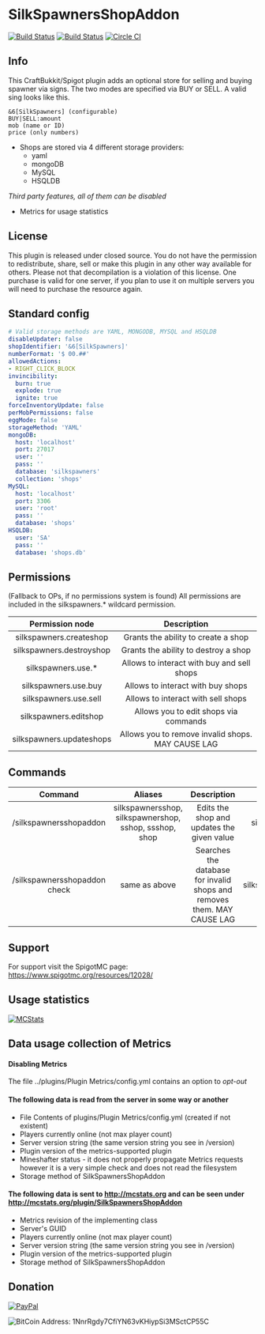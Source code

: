 # SilkSpawnersShopAddon
[![Build Status](https://ci.dustplanet.de/buildStatus/icon?job=SilkSpawnersShopAddon)](https://ci.dustplanet.de/job/SilkSpawnersShopAddon/)
[![Build Status](https://travis-ci.com/timbru31/SilkSpawnersShopAddon.svg?token=xMwFbvUujsG645zQBus3&branch=master)](https://travis-ci.com/timbru31/SilkSpawnersShopAddon)
[![Circle CI](https://img.shields.io/circleci/token/bd31b6c66e67b91f26ea508cc402402e8d53c0a1/project/github/timbru31/SilkSpawnersShopAddon/master.svg)](https://circleci.com/gh/timbru31/SilkSpawnersShopAddon)

## Info
This CraftBukkit/Spigot plugin adds an optional store for selling and buying spawner via signs.
The two modes are specified via BUY or SELL.
A valid sing looks like this.
```
&6[SilkSpawners] (configurable)
BUY|SELL:amount
mob (name or ID)
price (only numbers)
```
* Shops are stored via 4 different storage providers:
  * yaml
  * mongoDB
  * MySQL
  * HSQLDB

*Third party features, all of them can be disabled*
* Metrics for usage statistics

## License

This plugin is released under closed source.
You do not have the permission to redistribute, share, sell or make this plugin in any other way available for others.
Please not that decompilation is a violation of this license.
One purchase is valid for one server, if you plan to use it on multiple servers you will need to purchase the resource again.

## Standard config
```yaml
# Valid storage methods are YAML, MONGODB, MYSQL and HSQLDB
disableUpdater: false
shopIdentifier: '&6[SilkSpawners]'
numberFormat: '$ 00.##'
allowedActions:
- RIGHT_CLICK_BLOCK
invincibility:
  burn: true
  explode: true
  ignite: true
forceInventoryUpdate: false
perMobPermissions: false
eggMode: false
storageMethod: 'YAML'
mongoDB:
  host: 'localhost'
  port: 27017
  user: ''
  pass: ''
  database: 'silkspawners'
  collection: 'shops'
MySQL:
  host: 'localhost'
  port: 3306
  user: 'root'
  pass: ''
  database: 'shops'
HSQLDB:
  user: 'SA'
  pass: ''
  database: 'shops.db'
```

## Permissions
(Fallback to OPs, if no permissions system is found)
All permissions are included in the silkspawners.* wildcard permission.

| Permission node | Description |
|:----------:|:----------:|
| silkspawners.createshop | Grants the ability to create a shop |
| silkspawners.destroyshop | Grants the ability to destroy a shop |
| silkspawners.use.* | Allows to interact with buy and sell shops |
| silkspawners.use.buy | Allows to interact with buy shops |
| silkspawners.use.sell | Allows to interact with sell shops |
| silkspawners.editshop | Allows you to edit shops via commands |
| silkspawners.updateshops | Allows you to remove invalid shops. MAY CAUSE LAG |


## Commands
| Command | Aliases | Description | Permission node |
|:----------:|:----------:|:----------:|:----------:|
| /silkspawnersshopaddon <mode OR mob OR price OR amount> <new value> | silkspawnersshop, silkspawnershop, sshop, ssshop, shop | Edits the shop and updates the given value | silkspawners.editshop |
| /silkspawnersshopaddon check | same as above | Searches the database for invalid shops and removes them. MAY CAUSE LAG | silkspawners.updateshops |

## Support
For support visit the SpigotMC page: https://www.spigotmc.org/resources/12028/

## Usage statistics
[![MCStats](http://mcstats.org/signature/SilkSpawnersShopAddon.png)](http://mcstats.org/plugin/SilkSpawnersShopAddon)

## Data usage collection of Metrics

#### Disabling Metrics
The file ../plugins/Plugin Metrics/config.yml contains an option to *opt-out*

#### The following data is **read** from the server in some way or another
* File Contents of plugins/Plugin Metrics/config.yml (created if not existent)
* Players currently online (not max player count)
* Server version string (the same version string you see in /version)
* Plugin version of the metrics-supported plugin
* Mineshafter status - it does not properly propagate Metrics requests however it is a very simple check and does not read the filesystem
* Storage method of SilkSpawnersShopAddon

#### The following data is **sent** to http://mcstats.org and can be seen under http://mcstats.org/plugin/SilkSpawnersShopAddon
* Metrics revision of the implementing class
* Server's GUID
* Players currently online (not max player count)
* Server version string (the same version string you see in /version)
* Plugin version of the metrics-supported plugin
* Storage method of SilkSpawnersShopAddon

## Donation
[![PayPal](https://www.paypalobjects.com/en_US/i/btn/btn_donateCC_LG.gif "Donation via PayPal")](https://www.paypal.com/cgi-bin/webscr?cmd=_s-xclick&hosted_button_id=T9TEV7Q88B9M2)

![BitCoin](https://dl.dropboxusercontent.com/u/26476995/bitcoin_logo.png "Donation via BitCoins")
Address: 1NnrRgdy7CfiYN63vKHiypSi3MSctCP55C
